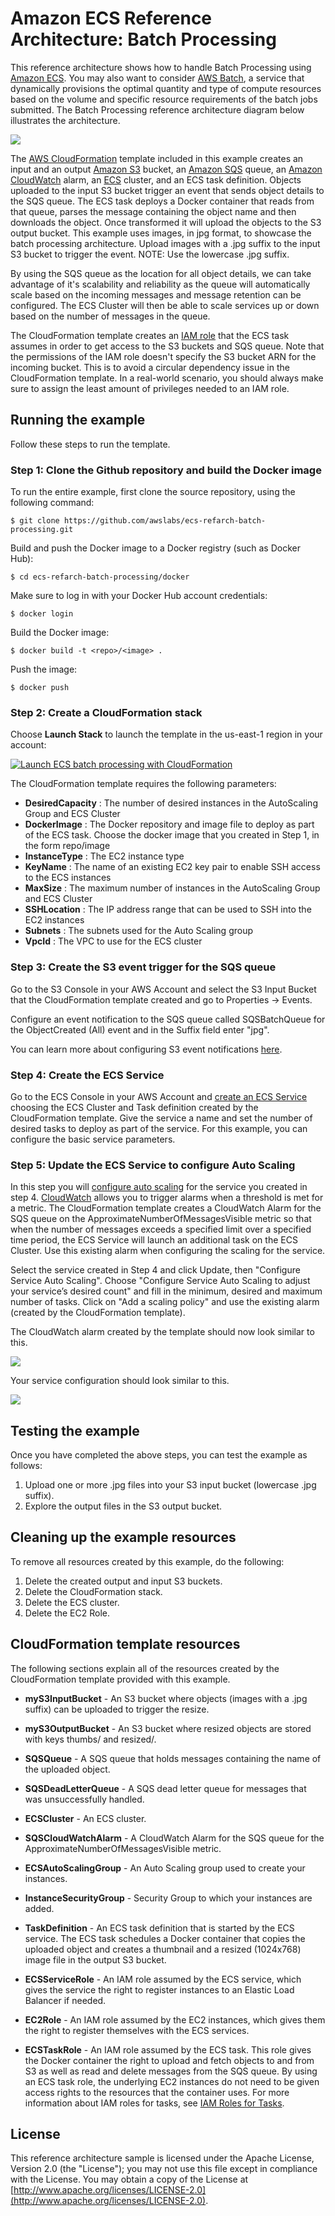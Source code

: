 # Amazon ECS Reference Architecture: Batch Processing

This reference architecture shows how to handle Batch Processing using [Amazon ECS](http://aws.amazon.com/ecs). You may also want to consider [AWS Batch](https://aws.amazon.com/batch), a service that dynamically provisions the optimal quantity and type of compute resources based on the volume and specific resource requirements of the batch jobs submitted. The Batch Processing reference architecture diagram below illustrates the architecture.

![](images/ECSBatchRefArch.png)

The [AWS CloudFormation](https://aws.amazon.com/cloudformation) template included in this example creates an input and an output [Amazon S3](https://aws.amazon.com/s3) bucket, an [Amazon SQS](https://aws.amazon.com/sqs/) queue, an [Amazon CloudWatch](https://aws.amazon.com/cloudwatch/) alarm, an [ECS](https://aws.amazon.com/ecs/) cluster, and an ECS task definition. Objects uploaded to the input S3 bucket trigger an event that sends object details to the SQS queue. The ECS task deploys a Docker container that reads from that queue, parses the message containing the object name and then downloads the object. Once transformed it will upload the objects to the S3 output bucket.
This example uses images, in jpg format, to showcase the batch processing architecture. Upload images with a .jpg suffix to the input S3 bucket to trigger the event. NOTE: Use the lowercase .jpg suffix.

By using the SQS queue as the location for all object details, we can take advantage of it's scalability and reliability as the queue will automatically scale based on the incoming messages and message retention can be configured. The ECS Cluster will then be able to scale services up or down based on the number of messages in the queue.

The CloudFormation template creates an [IAM role](http://docs.aws.amazon.com/AmazonECS/latest/developerguide/task-iam-roles.html) that the ECS task assumes in order to get access to the S3 buckets and SQS queue. Note that the permissions of the IAM role doesn't specify the S3 bucket ARN for the incoming bucket. This is to avoid a circular dependency issue in the CloudFormation template. In a real-world scenario, you should always make sure to assign the least amount of privileges needed to an IAM role.

## Running the example
Follow these steps to run the template.

### Step 1: Clone the Github repository and build the Docker image
To run the entire example, first clone the source repository, using the following command:

  `$ git clone https://github.com/awslabs/ecs-refarch-batch-processing.git`

Build and push the Docker image to a Docker registry (such as Docker Hub):

  `$ cd ecs-refarch-batch-processing/docker`

Make sure to log in with your Docker Hub account credentials:

  `$ docker login`

Build the Docker image:

  `$ docker build -t <repo>/<image> .`

Push the image:

  `$ docker push`

### Step 2: Create a CloudFormation stack
Choose **Launch Stack** to launch the template in the us-east-1 region in your account:

[![Launch ECS batch processing with CloudFormation](http://docs.aws.amazon.com/AWSCloudFormation/latest/UserGuide/images/cloudformation-launch-stack-button.png)](https://console.aws.amazon.com/cloudformation/home?region=us-east-1#/stacks/new?stackName=ecs-batch-processing&templateURL=https://s3.amazonaws.com/ecs-reference-architectures/batch-processing/ecs-refarch-batch.template)

The CloudFormation template requires the following parameters:

- **DesiredCapacity** : The number of desired instances in the AutoScaling Group and ECS Cluster
- **DockerImage** : The Docker repository and image file to deploy as part of the ECS task. Choose the docker image that you created in Step 1, in the form repo/image
- **InstanceType** : The EC2 instance type
- **KeyName** : The name of an existing EC2 key pair to enable SSH access to the ECS instances
- **MaxSize** : The maximum number of instances in the AutoScaling Group and ECS Cluster
- **SSHLocation** : The IP address range that can be used to SSH into the EC2 instances
- **Subnets** : The subnets used for the Auto Scaling group
- **VpcId** : The VPC to use for the ECS cluster



### Step 3: Create the S3 event trigger for the SQS queue
Go to the S3 Console in your AWS Account and select the S3 Input Bucket that the CloudFormation template created and go to Properties -> Events.

Configure an event notification to the SQS queue called SQSBatchQueue for the ObjectCreated (All) event and in the Suffix field enter "jpg".

You can learn more about configuring S3 event notifications [here](http://docs.aws.amazon.com/AmazonS3/latest/dev/NotificationHowTo.html).


### Step 4: Create the ECS Service
Go to the ECS Console in your AWS Account and [create an ECS Service](http://docs.aws.amazon.com/AmazonECS/latest/developerguide/create-service.html) choosing the ECS Cluster and Task definition created by the CloudFormation template. Give the service a name and set the number of desired tasks to deploy as part of the service. For this example, you can configure the basic service parameters.


### Step 5: Update the ECS Service to configure Auto Scaling
In this step you will [configure auto scaling](http://docs.aws.amazon.com/AmazonECS/latest/developerguide/create-service.html#service-configure-auto-scaling) for the service you created in step 4.
[CloudWatch](https://aws.amazon.com/cloudwatch/) allows you to trigger alarms when a threshold is met for a metric. The CloudFormation template creates a CloudWatch Alarm for the SQS queue on the ApproximateNumberOfMessagesVisible metric so that when the number of messages exceeds a specified limit over a specified time period, the ECS Service will launch an additional task on the ECS Cluster. Use this existing alarm when configuring the scaling for the service.

Select the service created in Step 4 and click Update, then "Configure Service Auto Scaling". Choose "Configure Service Auto Scaling to adjust your service’s desired count" and fill in the minimum, desired and maximum number of tasks. Click on "Add a scaling policy" and use the existing alarm (created by the CloudFormation template).

The CloudWatch alarm created by the template should now look similar to this.

![](images/cwalarmforsqsqueue.png)

Your service configuration should look similar to this.

![](images/ECSServiceAutoScaling.png)

## Testing the example
Once you have completed the above steps, you can test the example as follows:

1. Upload one or more .jpg files into your S3 input bucket (lowercase .jpg suffix).
2. Explore the output files in the S3 output bucket.

## Cleaning up the example resources

To remove all resources created by this example, do the following:

1. Delete the created output and input S3 buckets.
2. Delete the CloudFormation stack.
3. Delete the ECS cluster.
4. Delete the EC2 Role.

## CloudFormation template resources
The following sections explain all of the resources created by the CloudFormation template provided with this example.

- **myS3InputBucket** - An S3 bucket where objects (images with a .jpg suffix) can be uploaded to trigger the resize.

- **myS3OutputBucket** - An S3 bucket where resized objects are stored with keys thumbs/ and resized/.

- **SQSQueue** - A SQS queue that holds messages containing the name of the uploaded object.

- **SQSDeadLetterQueue** - A SQS dead letter queue for messages that was unsuccessfully handled.

- **ECSCluster** - An ECS cluster.

- **SQSCloudWatchAlarm** - A CloudWatch Alarm for the SQS queue for the ApproximateNumberOfMessagesVisible metric.

- **ECSAutoScalingGroup** - An Auto Scaling group used to create your instances.

- **InstanceSecurityGroup** - Security Group to which your instances are added.

- **TaskDefinition** - An ECS task definition that is started by the ECS service. The ECS task schedules a Docker container that copies the uploaded object and creates a thumbnail and a resized (1024x768) image file in the output S3 bucket.

- **ECSServiceRole** -  An IAM role assumed by the ECS service, which gives the service the right to register instances to an Elastic Load Balancer if needed.

- **EC2Role** - An IAM role assumed by the EC2 instances, which gives them the right to register themselves with the ECS services.

- **ECSTaskRole** - An IAM role assumed by the ECS task. This role gives the Docker container the right to upload and fetch objects to and from S3 as well as read and delete messages from the SQS queue. By using an ECS task role, the underlying EC2 instances do not need to be given access rights to the resources that the container uses. For more information about IAM roles for tasks, see [IAM Roles for Tasks](http://docs.aws.amazon.com/AmazonECS/latest/developerguide/task-iam-roles.html).

## License
This reference architecture sample is licensed under the Apache License, Version 2.0 (the "License"); you may not use this file except in compliance with the License. You may obtain a copy of the License at [http://www.apache.org/licenses/LICENSE-2.0](http://www.apache.org/licenses/LICENSE-2.0).
